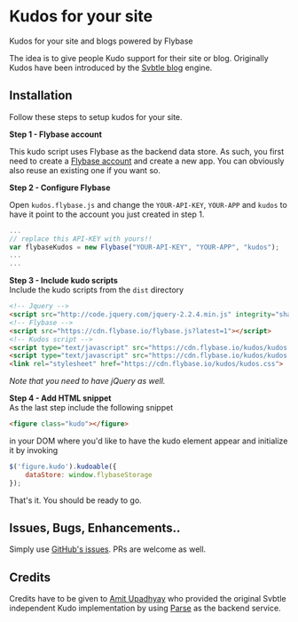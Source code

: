 # Kudos for your site

Kudos for your site and blogs powered by Flybase

The idea is to give people Kudo support for their site or blog. Originally Kudos have been introduced by the [Svbtle blog](https://svbtle.com/) engine.

## Installation

Follow these steps to setup kudos for your site.

**Step 1 - Flybase account**  

This kudo script uses Flybase as the backend data store. As such, you first need to create a [Flybase account](https://flybase.io/) and create a new app. You can obviously also reuse an existing one if you want so.

**Step 2 - Configure Flybase**  

Open `kudos.flybase.js` and change the  `YOUR-API-KEY`, `YOUR-APP` and `kudos` to have it point to the account you just created in step 1.

```javascript
...
// replace this API-KEY with yours!!
var flybaseKudos = new Flybase("YOUR-API-KEY", "YOUR-APP", "kudos");
...
...
```


**Step 3 - Include kudo scripts**  
Include the kudo scripts from the `dist` directory

```html
<!-- Jquery -->
<script src="http://code.jquery.com/jquery-2.2.4.min.js" integrity="sha256-BbhdlvQf/xTY9gja0Dq3HiwQF8LaCRTXxZKRutelT44=" crossorigin="anonymous"></script>
<!-- Flybase -->
<script src="https://cdn.flybase.io/flybase.js?latest=1"></script>
<!-- Kudos script -->
<script type="text/javascript" src="https://cdn.flybase.io/kudos/kudos.js"></script>
<script type="text/javascript" src="https://cdn.flybase.io/kudos/kudos.flybase.js"></script>
<link rel="stylesheet" href="https://cdn.flybase.io/kudos/kudos.css">
```

*Note that you need to have jQuery as well.*

**Step 4 - Add HTML snippet**  
As the last step include the following snippet

```html
<figure class="kudo"></figure>
```

in your DOM where you'd like to have the kudo element appear and initialize it by invoking

```javascript
$('figure.kudo').kudoable({
	dataStore: window.flybaseStorage
});
```

That's it. You should be ready to go.

## Issues, Bugs, Enhancements..

Simply use [GitHub's issues](https://github.com/flybaseio/kudos/issues). PRs are welcome as well.

## Credits

Credits have to be given to [Amit Upadhyay](http://amitu.com/2013/04/kudos-using-parse-for-jekyll/) who provided the original Svbtle independent Kudo implementation by using [Parse](https://parse.com/) as the backend service.
